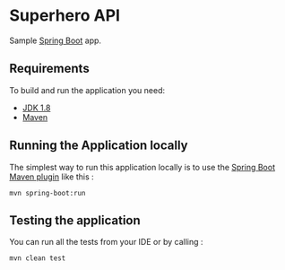 # Superhero API
Sample [Spring Boot](http://projects.spring.io/spring-boot/) app.



## Requirements

To build and run the application you need: 

- [JDK 1.8](http://www.oracle.com/technetwork/java/javase/downloads/jdk8-downloads-2133151.html)
- [Maven](https://maven.apache.org)

## Running the Application locally

The simplest way to run this application locally is to use the [Spring Boot Maven plugin](https://docs.spring.io/spring-boot/docs/current/reference/html/build-tool-plugins-maven-plugin.html) like this :

```shell
mvn spring-boot:run
```



## Testing the application

You can run all the tests from your IDE or by calling :

```shell
mvn clean test
```

